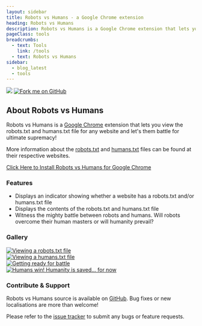 ```yaml
---
layout: sidebar
title: Robots vs Humans - a Google Chrome extension
heading: Robots vs Humans
description: Robots vs Humans is a Google Chrome extension that lets you view the robots.txt and humans.txt file for any website and let's them battle for ultimate supremacy!.
pageClass: tools
breadcrumbs:
  - text: Tools
    link: /tools
  - text: Robots vs Humans
sidebar:
  - blog_latest
  - tools
---
```


<div class="banner">
	<img src="{{ site.baseurl }}/assets/images/tools/robots-vs-humans.png">
	<a class="github" href="https://github.com/wrakky/chrome-robots-vs-humans">
		<img src="https://s3.amazonaws.com/github/ribbons/forkme_right_orange_ff7600.png" alt="Fork me on GitHub">
	</a>
</div>

## About Robots vs Humans

Robots vs Humans is a [Google Chrome](https://www.google.com/chrome) extension that lets you view the robots.txt
and humans.txt file for any website and let's them battle for ultimate supremacy!

More information about the [robots.txt](http://www.robotstxt.org/) and [humans.txt](http://humanstxt.org/) files
can be found at their respective websites.

<a class="btn btn-primary" href="https://chrome.google.com/webstore/detail/robots-vs-humans/fjnhgpnnokcbcfbopenblmpncpaljfbk">
  Click Here to Install Robots vs Humans for Google Chrome
  <i class="glyphicon glyphicon-chevron-right"></i>
</a>

### Features

* Displays an indicator showing whether a website has a robots.txt and/or humans.txt file
* Displays the contents of the robots.txt and humans.txt file
* Witness the mighty battle between robots and humans. Will robots overcome their human masters or will humanity prevail?


### Gallery
<div class="row">
	<div class="col-xs-6 col-sm-3">
		<a href="{{ site.baseurl }}/assets/images/tools/robots-vs-humans-1.png" class="thumbnail" rel="gallery" title="Viewing a robots.txt file">
			<img alt="Viewing a robots.txt file" src="{{ site.baseurl }}/assets/images/tools/robots-vs-humans-1_small.png">
		</a>
	</div>
	<div class="col-xs-6 col-sm-3">
		<a href="{{ site.baseurl }}/assets/images/tools/robots-vs-humans-2.png" class="thumbnail" rel="gallery" title="Viewing a humans.txt file">
			<img alt="Viewing a humans.txt file" src="{{ site.baseurl }}/assets/images/tools/robots-vs-humans-2_small.png">
		</a>
	</div>
	<div class="col-xs-6 col-sm-3">
		<a href="{{ site.baseurl }}/assets/images/tools/robots-vs-humans-3.png" class="thumbnail" rel="gallery" title="Getting ready for battle">
			<img alt="Getting ready for battle" src="{{ site.baseurl }}/assets/images/tools/robots-vs-humans-3_small.png">
		</a>
	</div>
	<div class="col-xs-6 col-sm-3">
		<a href="{{ site.baseurl }}/assets/images/tools/robots-vs-humans-4.png" class="thumbnail" rel="gallery" title="Humans win! Humanity is saved... for now">
			<img alt="Humans win! Humanity is saved... for now" src="{{ site.baseurl }}/assets/images/tools/robots-vs-humans-4_small.png">
		</a>
	</div>
</div>

### Contribute &amp; Support

Robots vs Humans source is available on [GitHub](https://github.com/wrakky/chrome-robots-vs-humans). Bug fixes or new
localisations are more than welcome!

Please refer to the [issue tracker](https://github.com/wrakky/chrome-robots-vs-humans/issues) to submit any bugs or feature requests.
